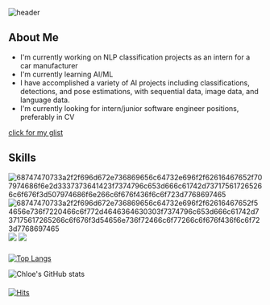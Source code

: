 ![header](https://capsule-render.vercel.app/api?type=slice&color=auto&height=200&section=header&text=Hi%20there%20👋%20&desc=I'm%20Chloe&fontSize=35&rotate=11&fontAlignY=20&fontAlign=80&descAlignY=40&descAlign=80)

<!--### Hi there 👋-->
## About Me
- I'm currently working on NLP classification projects as an intern for a car manufacturer
- I'm currently learning AI/ML
- I have accomplished a variety of AI projects including classifications, detections, and pose estimations, with sequential data, image data, and language data. 
- I'm currently looking for intern/junior software engineer positions, preferably in CV

[click for my glist](https://gist.github.com/ChloeS31)
####
## Skills
![68747470733a2f2f696d672e736869656c64732e696f2f62616467652f707974686f6e2d3337373641423f7374796c653d666c61742d737175617265266c6f676f3d507974686f6e266c6f676f436f6c6f723d7768697465](https://user-images.githubusercontent.com/90362264/155440259-9ad8e0eb-f46f-441e-864e-7bf2e78cda91.svg)
![68747470733a2f2f696d672e736869656c64732e696f2f62616467652f54656e736f7220466c6f772d4646364630303f7374796c653d666c61742d737175617265266c6f676f3d54656e736f72466c6f77266c6f676f436f6c6f723d7768697465](https://user-images.githubusercontent.com/90362264/155440257-871ddf18-c522-4da8-bd61-7a3b7431a8b8.svg)
<img src="https://img.shields.io/badge/PyTorch-EE4C2C?style=flat-square&logo=PyTorch&logoColor=white"/>
<img src="https://img.shields.io/badge/Docker-2496ED?style=flat-square&logo=Docker&logoColor=white"/>




#####
#####
<!-- Top Langs -->
[![Top Langs](https://github-readme-stats.vercel.app/api/top-langs/?username=ChloeS31&langs_count=4&hide=c%2B%2B,c,cython&layout=compact)](https://github.com/ChloeS31/github-readme-stats)

<!-- Github Stat -->
![Chloe's GitHub stats](https://github-readme-stats.vercel.app/api?username=ChloeS31&count_private=true&theme=dracula)


####
####
<!-- hits -->
[![Hits](https://hits.seeyoufarm.com/api/count/incr/badge.svg?url=https%3A%2F%2Fgithub.com%2FChloeS31%2Fhit-counter&count_bg=%2379C83D&title_bg=%23555555&icon=&icon_color=%23E7E7E7&title=hits&edge_flat=false)](https://hits.seeyoufarm.com)


<!--
**ChloeS31/ChloeS31** is a ✨ _special_ ✨ repository because its `README.md` (this file) appears on your GitHub profile.

Here are some ideas to get you started:

- 🔭 I’m currently working on ...
- 🌱 I’m currently learning ...
- 👯 I’m looking to collaborate on ...
- 🤔 I’m looking for help with ...
- 💬 Ask me about ...
- 📫 How to reach me: ...
- 😄 Pronouns: ...
- ⚡ Fun fact: ...
-->

